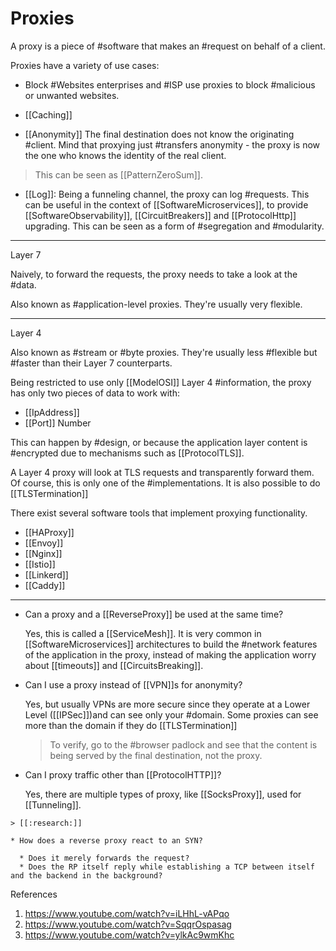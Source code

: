 # Proxies

A proxy is a piece of #software that makes an #request on behalf of a client.

Proxies have a variety of use cases:

* Block #Websites
  enterprises and #ISP use proxies to block #malicious or unwanted websites.

* [[Caching]]

* [[Anonymity]]
  The final destination does not know the originating #client. Mind that proxying just #transfers anonymity - the proxy is now the one who knows the identity of the real client.

> This can be seen as [[PatternZeroSum]].

* [[Log]]:  Being a funneling channel, the proxy can log #requests. This can be useful in the context of [[SoftwareMicroservices]], to provide [[SoftwareObservability]], [[CircuitBreakers]] and [[ProtocolHttp]] upgrading. This can be seen as a form of #segregation and #modularity.

___

Layer 7

Naively, to forward the requests, the proxy needs to take a look at the #data.

Also known as #application-level proxies. They're usually very flexible.

___

Layer 4

Also known as #stream or #byte proxies. They're usually less #flexible but #faster than their Layer 7 counterparts.

Being restricted to use only [[ModelOSI]] Layer 4 #information, the proxy has only two pieces of data to work with:

* [[IpAddress]]
* [[Port]] Number

This can happen by #design, or because the application layer content is #encrypted due to mechanisms such as [[ProtocolTLS]].

A Layer 4 proxy will look at TLS requests and transparently forward them. Of course, this is only one of the #implementations. It is also possible to do [[TLSTermination]]

There exist several software tools that implement proxying functionality.

* [[HAProxy]]
* [[Envoy]]
* [[Nginx]]
* [[Istio]]
* [[Linkerd]]
* [[Caddy]]

___

* Can a proxy and a [[ReverseProxy]] be used at the same time?

    Yes, this is called a [[ServiceMesh]].
    It is very common in [[SoftwareMicroservices]] architectures to build the #network features of the application in the proxy, instead of making the application worry about [[timeouts]] and [[CircuitsBreaking]].

* Can I use a proxy instead of [[VPN]]s for anonymity?
  
  Yes, but usually VPNs are more secure since they operate at a Lower Level ([[IPSec]])and can see only your #domain. Some proxies can see more than the domain if they do [[TLSTermination]]
  
  > To verify, go to the #browser padlock and see that the content is being served by the final destination, not the proxy.
  
* Can I proxy traffic other than [[ProtocolHTTP]]?
  
  Yes, there are multiple types of proxy, like [[SocksProxy]], used for [[Tunneling]].

```todo
> [[:research:]]

* How does a reverse proxy react to an SYN?

  * Does it merely forwards the request?
  * Does the RP itself reply while establishing a TCP between itself and the backend in the background?
```

References

1. <https://www.youtube.com/watch?v=iLHhL-vAPqo>
2. <https://www.youtube.com/watch?v=SqqrOspasag>
3. <https://www.youtube.com/watch?v=ylkAc9wmKhc>
